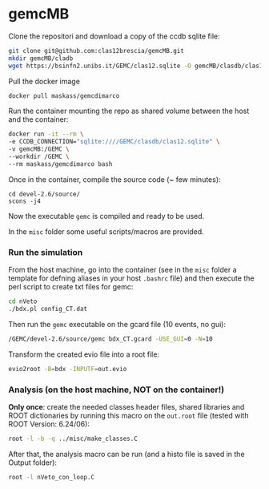 # gemcMB

Clone the repositori and download a copy of the ccdb sqlite file:
```bash
git clone git@github.com:clas12brescia/gemcMB.git
mkdir gemcMB/cladb
wget https://bsinfn2.unibs.it/GEMC/clas12.sqlite -O gemcMB/clasdb/clas12.sqlite
```
Pull the docker image
```bash
docker pull maskass/gemcdimarco
```
Run the container mounting the repo as shared volume between the host and the container:
```bash
docker run -it --rm \
-e CCDB_CONNECTION="sqlite:////GEMC/clasdb/clas12.sqlite" \
-v gemcMB:/GEMC \
--workdir /GEMC \
--rm maskass/gemcdimarco bash
```
Once in the container, compile the source code (~ few minutes):
```
cd devel-2.6/source/
scons -j4
```
Now the executable `gemc` is compiled and ready to be used. 

In the `misc` folder some useful scripts/macros are provided.

### Run the simulation

From the host machine, go into the container (see in the `misc` folder a template for defning aliases in your host `.bashrc` file) and then execute the perl script to create txt files for gemc:
```bash
cd nVeto
./bdx.pl config_CT.dat
```
Then run the `gemc` executable on the gcard file (10 events, no gui):
```bash
/GEMC/devel-2.6/source/gemc bdx_CT.gcard -USE_GUI=0 -N=10
```
Transform the created evio file into a root file:
```bash
evio2root -B=bdx -INPUTF=out.evio
```

### Analysis (on the host machine, NOT on the container!)

**Only once**: create the needed classes header files, shared libraries and ROOT dictionaries by running this macro on the `out.root` file (tested with ROOT Version: 6.24/06):
```bash
root -l -b -q ../misc/make_classes.C
```
After that, the analysis macro can be run (and a histo file is saved in the Output folder):
```bash
root -l nVeto_con_loop.C
```
